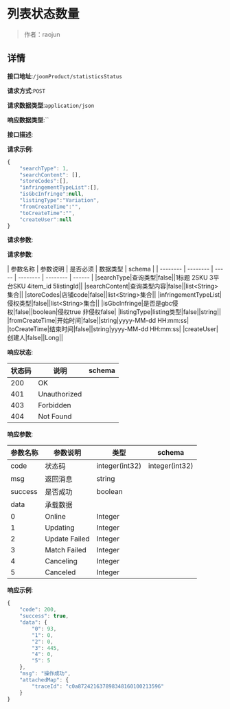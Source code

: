 # 列表状态数量

> 作者：raojun

## 详情


**接口地址**:`/joomProduct/statisticsStatus`


**请求方式**:`POST`


**请求数据类型**:`application/json`


**响应数据类型**:``


**接口描述**:


**请求示例**:


```javascript
{
    "searchType": 1,
    "searchContent": [],
    "storeCodes":[],
    "infringementTypeList":[],
    "isGbcInfringe":null,
    "listingType":"Variation",
    "fromCreateTime":"",
    "toCreateTime":"",
    "createUser":null
}
```


**请求参数**:


**请求参数**:

| 参数名称 | 参数说明 | 是否必须 | 数据类型 | schema |
| -------- | -------- | ----- | -------- | -------- | ------ |
|searchType|查询类型|false||1标题 2SKU 3平台SKU 4item_id 5listingId||
|searchContent|查询类型内容|false||list&lt;String>集合||
|storeCodes|店铺code|false||list&lt;String>集合||
|infringementTypeList|侵权类型|false||list&lt;String>集合||
|isGbcInfringe|是否是gbc侵权|false||boolean|侵权true 非侵权false|
|listingType|listing类型|false||string||
|fromCreateTime|开始时间|false||string|yyyy-MM-dd HH:mm:ss|
|toCreateTime|结束时间|false||string|yyyy-MM-dd HH:mm:ss|
|createUser|创建人|false||Long||




**响应状态**:

| 状态码 | 说明 | schema |
| -------- | -------- | ----- |
|200|OK||
|401|Unauthorized||
|403|Forbidden||
|404|Not Found|||


**响应参数**:

| 参数名称 | 参数说明 | 类型 | schema |
| -------- | -------- | ----- |----- | 
|code|状态码|integer(int32)|integer(int32)|
|msg|返回消息|string||
|success|是否成功|boolean||
|data|承载数据|||
|0|Online|Integer||
|1|Updating|Integer||
|2|Update Failed|Integer||
|3|Match Failed|Integer||
|4|Canceling|Integer||
|5|Canceled|Integer||





**响应示例**:
```javascript
{
    "code": 200,
    "success": true,
    "data": {
        "0": 93,
        "1": 0,
        "2": 0,
        "3": 445,
        "4": 0,
        "5": 5
    },
    "msg": "操作成功",
    "attachedMap": {
        "traceId": "c0a872421637898348160100213596"
    }
}
```